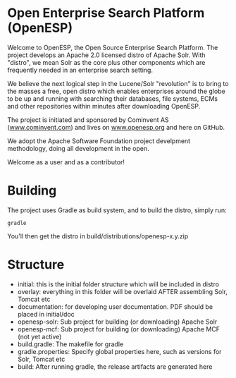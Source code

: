 Open Enterprise Search Platform (OpenESP)
=========================================
Welcome to OpenESP, the Open Source Enterprise Search Platform.
The project develops an Apache 2.0 licensed distro of Apache Solr.
With "distro", we mean Solr as the core plus other components which are
frequently needed in an enterprise search setting.

We believe the next logical step in the Lucene/Solr "revolution" is to
bring to the masses a free, open distro which enables enterprises around
the globe to be up and running with searching their databases, file systems,
ECMs and other repositories within minutes after downloading OpenESP.

The project is initiated and sponsored by Cominvent AS (www.cominvent.com)
and lives on www.openesp.org and here on GitHub.

We adopt the Apache Software Foundation project develpment methodology,
doing all development in the open.

Welcome as a user and as a contributor!

Building
========
The project uses Gradle as build system, and to build the distro, simply run:

    gradle

You'll then get the distro in build/distributions/openesp-x.y.zip

Structure
=========

* initial: this is the initial folder structure which will be included in distro
* overlay: everything in this folder will be overlaid AFTER assembling Solr, Tomcat etc
* documentation: for developing user documentation. PDF should be placed in initial/doc
* openesp-solr: Sub project for building (or downloading) Apache Solr
* openesp-mcf: Sub project for building (or downloading) Apache MCF (not yet active)
* build.gradle: The makefile for gradle
* gradle.properties: Specify global properties here, such as versions for Solr, Tomcat etc
* build: After running gradle, the release artifacts are generated here